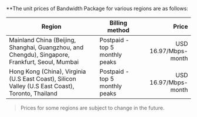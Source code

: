 **The unit prices of Bandwidth Package for various regions are as follows:

| Region | Billing method | Price |
| ------------ |---------------| -----:|
| Mainland China (Beijing, Shanghai, Guangzhou, and Chengdu), Singapore, Frankfurt, Seoul, Mumbai | Postpaid - top 5 monthly peaks | USD 16.97/Mbps-month |
| Hong Kong (China), Virginia (U.S East Coast), Silicon Valley (U.S East Coast), Toronto, Thailand | Postpaid - top 5 monthly peaks | USD 16.97/Mbps-month |

>Prices for some regions are subject to change in the future.

